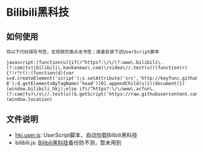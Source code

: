 # Bilibili黑科技

## 如何使用
```
将以下代码保存书签，在视频页面点击书签；或者安装下述UserScript脚本
```
```
javascript:(function(u){if(/^https?:\/\/(?:www\.bilibili\.(?:com|tv)|bilibili\.kankanews\.com)\/video\//.test(u))(function(r){!!r?r():(function(d){var s=d.createElement('script');s.setAttribute('src','http://keyfunc.github.io/bilibili_hkj/assets/js/heikeji.min.js');s.setAttribute('charset','utf-8');d.getElementsByTagName('head')[0].appendChild(s)})(document)})(window.bilibili_hkj);else if(/^https?:\/\/www\.acfun\.(?:com|tv)\/v\//.test(u))$.getScript('https://raw.githubusercontent.com/lovelylain/hkj/43be584c27eb36de50e86decb2ae64acfcd433d9/acfun.js'+$.salt())})(window.location)
```

## 文件说明
* [hkj.user.js](https://raw.githubusercontent.com/lovelylain/hkj/master/hkj.user.js): UserScript脚本，自动加载Bilibili黑科技
* bilibili.js: [Bilibili黑科技](http://keyfunc.github.io/bilibili_hkj/)备份防不测，暂未用到
